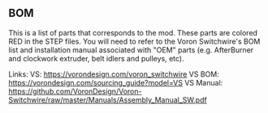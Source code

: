 ## BOM

This is a list of parts that corresponds to the mod. These parts are colored RED in the STEP files. You will need to refer to the Voron Switchwire's BOM list and installation manual associated with "OEM" parts (e.g. AfterBurner and clockwork extruder, belt idlers and pulleys, etc).

Links:
VS: https://vorondesign.com/voron_switchwire
VS BOM: https://vorondesign.com/sourcing_guide?model=VS
VS Manual: https://github.com/VoronDesign/Voron-Switchwire/raw/master/Manuals/Assembly_Manual_SW.pdf